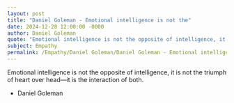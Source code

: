 ```yaml
---
layout: post
title: "Daniel Goleman - Emotional intelligence is not the"
date: 2024-12-28 12:00:00 -0000
author: Daniel Goleman
quote: "Emotional intelligence is not the opposite of intelligence, it is not the triumph of heart over head—it is the interaction of both."
subject: Empathy
permalink: /Empathy/Daniel Goleman/Daniel Goleman - Emotional intelligence is not the
---
```


Emotional intelligence is not the opposite of intelligence, it is not the triumph of heart over head—it is the interaction of both.

- Daniel Goleman
